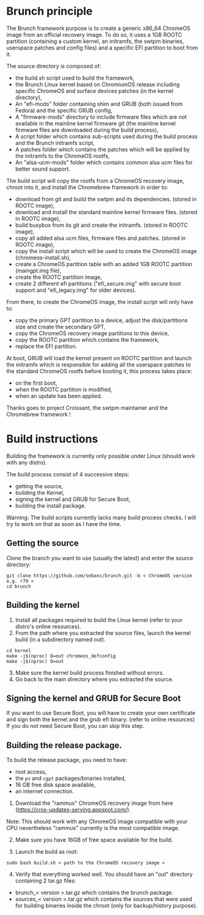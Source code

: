 # Brunch principle

The Brunch framework purpose is to create a generic x86_64 ChromeOS image from an official recovery image. To do so, it uses a 1GB ROOTC partition (containing a custom kernel, an initramfs, the swtpm binaries, userspace patches and config files) and a specific EFI partition to boot from it.

The source directory is composed of:
- the build.sh script used to build the framework,
- the Brunch Linux kernel based on ChromiumOS release including specific ChromeOS and surface devices patches (in the kernel directory),
- An "efi-mods" folder containing shim and GRUB (both issued from Fedora) and the specific GRUB config,
- A "firmware-mods" directory to include firmware files which are not available in the mainline kernel firmware git (the mainline kernel firmware files are downloaded during the build process),
- A script folder which contains sub-scripts used during the build process and the Brunch initramfs script,
- A patches folder which contains the patches which will be applied by the initramfs to the ChromeOS rootfs,
- An "alsa-ucm-mods" folder which contains common alsa ucm files for better sound support.

The build script will copy the rootfs from a ChromeOS recovery image, chroot into it, and install the Chromebrew framework in order to:
- download from git and build the swtpm and its dependencies. (stored in ROOTC image),
- download and install the standard mainline kernel firmware files. (stored in ROOTC image),
- build busybox from its git and create the initramfs. (stored in ROOTC image),
- copy all added alsa ucm files, firmware files and patches. (stored in ROOTC image),
- copy the install script which will be used to create the ChromeOS image (chromeos-install.sh),
- create a ChromeOS partition table with an added 1GB ROOTC partition (maingpt.img file),
- create the ROOTC partition image,
- create 2 different efi partitions ("efi_secure.img" with secure boot support and "efi_legacy.img" for older devices).

From there, to create the ChromeOS image, the install script will only have to:
- copy the primary GPT partition to a device, adjust the disk/partitions size and create the secondary GPT,
- copy the ChromeOS recovery image partitions to this device,
- copy the ROOTC partition which contains the framework,
- replace the EFI partition.

At boot, GRUB will load the kernel present on ROOTC partition and launch the initramfs which is responsible for adding all the userspace patches to the standard ChromeOS rootfs before booting it, this process takes place:
- on the first boot,
- when the ROOTC partition is modified,
- when an update has been applied.

Thanks goes to project Croissant, the swtpm maintainer and the Chromebrew framework !

# Build instructions

Building the framework is currently only possible under Linux (should work with any distro).

The build process consist of 4 successive steps:
- getting the source,
- building the Kernel,
- signing the kernel and GRUB for Secure Boot,
- building the install package.

Warning: The build scripts currently lacks many build process checks. I will try to work on that as soon as I have the time.

## Getting the source

Clone the branch you want to use (usually the latest) and enter the source directory:

```
git clone https://github.com/sebanc/brunch.git -b < ChromeOS version e.g. r79 >
cd brunch
```

## Building the kernel

1. Install all packages required to build the Linux kernel (refer to your distro's online resources).
2. From the path where you extracted the source files, launch the kernel build (in a subdirectory named out).
```
cd kernel
make -j$(nproc) O=out chromeos_defconfig
make -j$(nproc) O=out
```
3. Make sure the kernel build process finished without errors.
4. Go back to the main directory where you extracted the source.

## Signing the kernel and GRUB for Secure Boot

If you want to use Secure Boot, you will have to create your own certificate and sign both the kernel and the grub efi binary. (refer to online resources)
If you do not need Secure Boot, you can skip this step.

## Building the release package.

To build the release package, you need to have:
- root access,
- the `pv` and `cgpt` packages/binaries installed,
- 16 GB free disk space available,
- an internet connection.

1. Download the "rammus" ChromeOS recovery image from here (https://cros-updates-serving.appspot.com/).

Note: This should work with any ChromeOS image compatible with your CPU nevertheless "rammus" currently is the most compatible image.

2. Make sure you have 16GB of free space available for the build.

3. Launch the build as root:
```
sudo bash build.sh < path to the ChromeOS recovery image >
```
4. Verify that everything worked well. You should have an "out" directory containing 2 tar.gz files:
- brunch_< version >.tar.gz which contains the brunch package.
- sources_< version >.tar.gz which contains the sources that were used for building binaries inside the chroot (only for backup/history purpose).

